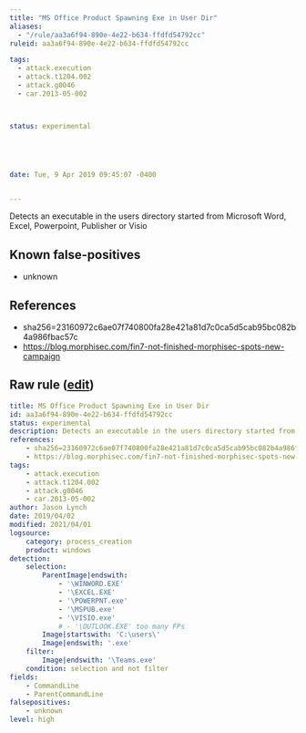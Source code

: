 ```yaml
---
title: "MS Office Product Spawning Exe in User Dir"
aliases:
  - "/rule/aa3a6f94-890e-4e22-b634-ffdfd54792cc"
ruleid: aa3a6f94-890e-4e22-b634-ffdfd54792cc

tags:
  - attack.execution
  - attack.t1204.002
  - attack.g0046
  - car.2013-05-002



status: experimental





date: Tue, 9 Apr 2019 09:45:07 -0400


---
```


Detects an executable in the users directory started from Microsoft Word, Excel, Powerpoint, Publisher or Visio

<!--more-->


## Known false-positives

* unknown



## References

* sha256=23160972c6ae07f740800fa28e421a81d7c0ca5d5cab95bc082b4a986fbac57c
* https://blog.morphisec.com/fin7-not-finished-morphisec-spots-new-campaign


## Raw rule ([edit](https://github.com/SigmaHQ/sigma/edit/master/rules/windows/process_creation/proc_creation_win_office_spawn_exe_from_users_directory.yml))
```yaml
title: MS Office Product Spawning Exe in User Dir
id: aa3a6f94-890e-4e22-b634-ffdfd54792cc
status: experimental
description: Detects an executable in the users directory started from Microsoft Word, Excel, Powerpoint, Publisher or Visio
references:
    - sha256=23160972c6ae07f740800fa28e421a81d7c0ca5d5cab95bc082b4a986fbac57c
    - https://blog.morphisec.com/fin7-not-finished-morphisec-spots-new-campaign
tags:
    - attack.execution
    - attack.t1204.002
    - attack.g0046
    - car.2013-05-002
author: Jason Lynch
date: 2019/04/02
modified: 2021/04/01
logsource:
    category: process_creation
    product: windows
detection:
    selection:
        ParentImage|endswith:
            - '\WINWORD.EXE'
            - '\EXCEL.EXE'
            - '\POWERPNT.exe'
            - '\MSPUB.exe'
            - '\VISIO.exe'
            # - '\OUTLOOK.EXE' too many FPs
        Image|startswith: 'C:\users\'
        Image|endswith: '.exe'
    filter:
        Image|endswith: '\Teams.exe'
    condition: selection and not filter
fields:
    - CommandLine
    - ParentCommandLine
falsepositives:
    - unknown
level: high

```
